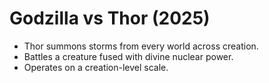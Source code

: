 # Godzilla vs Thor (2025)

- Thor summons storms from every world across creation.
- Battles a creature fused with divine nuclear power.
- Operates on a creation-level scale.